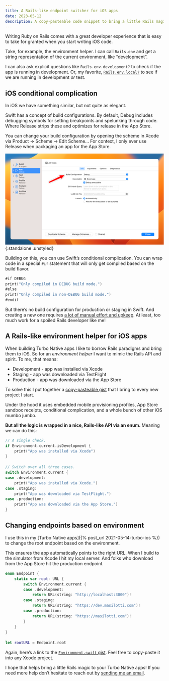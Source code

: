 ```yaml
---
title: A Rails-like endpoint switcher for iOS apps
date: 2023-05-12
description: A copy-pasteable code snippet to bring a little Rails magic to your iOS app.
---
```


Writing Ruby on Rails comes with a great developer experience that is easy to take for granted when you start writing iOS code.

Take, for example, the environment helper. I can call `Rails.env` and get a string representation of the current environment, like “development”.

I can also ask explicit questions like `Rails.env.development?` to check if the app is running in development. Or, my favorite, [`Rails.env.local?`](https://github.com/rails/rails/pull/46786) to see if we are running in development *or* test.

## iOS conditional complication

In iOS we have something similar, but not quite as elegant.

Swift has a concept of build configurations. By default, Debug includes debugging symbols for setting breakpoints and spelunking through code. Where Release strips these and optimizes for release in the App Store.

You can change your build configuration by opening the scheme in Xcode via Product → Scheme → Edit Scheme… For context, I only ever use Release when packaging an app for the App Store.

![Build Configuration setting in Xcode](/assets/images/rails-like-endpoint-switcher-for-ios-apps/build-configuration.png){:standalone .unstyled}

Building on this, you can use Swift’s conditional complication. You can wrap code in a special `#if` statement that will only get compiled based on the build flavor.

```swift
#if DEBUG
print("Only compiled in DEBUG build mode.")
#else
print("Only compiled in non-DEBUG build mode.")
#endif
```

But there’s no build configuration for production or staging in Swift. And creating a new one requires [a lot of manual effort and upkeep](https://sarunw.com/posts/how-to-set-up-ios-environments/). At least, too much work for a spoiled Rails developer like me!

## A Rails-like environment helper for iOS apps

When building Turbo Native apps I like to borrow Rails paradigms and bring them to iOS. So for an *environment helper* I want to mimic the Rails API and spirit. To me, that means:

- Development - app was installed via Xcode
- Staging - app was downloaded via TestFlight
- Production - app was downloaded via the App Store

To solve this I put together a [copy-pasteable gist](https://gist.github.com/joemasilotti/ed002068cc1239d5e799fae1e4038386) that I bring to every new project I start.

Under the hood it uses embedded mobile provisioning profiles, App Store sandbox receipts, conditional complication, and a whole bunch of other iOS mumbo jumbo.

**But all the logic is wrapped in a nice, Rails-like API via an enum.** Meaning we can do this:

```swift
// A single check.
if Environment.current.isDevelopment {
    print("App was installed via Xcode")
}

// Switch over all three cases.
switch Environment.current {
case .development:
    print("App was installed via Xcode.")
case .staging:
    print("App was downloaded via TestFlight.")
case .production:
    print("App was downloaded via the App Store.")
}
```

## Changing endpoints based on environment

I use this in my [Turbo Native apps]({% post_url 2021-05-14-turbo-ios %}) to change the root endpoint based on the environment.

This ensures the app automatically points to the right URL. When I build to the simulator from Xcode I hit my local server. And folks who download from the App Store hit the production endpoint.

```swift
enum Endpoint {
    static var root: URL {
        switch Environment.current {
        case .development:
            return URL(string: "http://localhost:3000")!
        case .staging:
            return URL(string: "https://dev.masilotti.com")!
        case .production:
            return URL(string: "https://masilotti.com")!
        }
    }
}

let rootURL = Endpoint.root
```

Again, here’s a link to the [`Environment.swift` gist](https://gist.github.com/joemasilotti/ed002068cc1239d5e799fae1e4038386). Feel free to copy-paste it into any Xcode project.

I hope that helps bring a little Rails magic to your Turbo Native apps! If you need more help don’t hesitate to reach out by [sending me an email](mailto:joe@masilotti.com).
